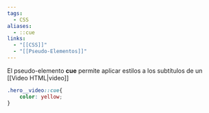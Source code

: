 ```yaml
---
tags:
  - CSS
aliases:
  - ::cue
links:
  - "[[CSS]]"
  - "[[Pseudo-Elementos]]"
---
```

El pseudo-elemento **cue** permite aplicar estilos a los subtítulos de un [[Video HTML|video]]
```css
.hero__video::cue{
	color: yellow;
}
```